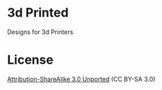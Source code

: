 # 3d Printed
Designs for 3d Printers

# License
[Attribution-ShareAlike 3.0 Unported](https://creativecommons.org/licenses/by-sa/3.0/us/) (CC BY-SA 3.0)
